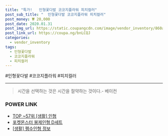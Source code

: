 ```yaml
--- 
title: "특가!   인형꽃다발 코코지플라워 피치컬러" 
post_sub_title: "  인형꽃다발 코코지플라워 피치컬러" 
post_money: ₩ 20,000 
post_date: 2020.01.31 
post_img_url: https://static.coupangcdn.com/image/vendor_inventory/860a/57dd717561581a7e55d02b3560e069874b46c6c03a91ef0a559981b2381c.jpg 
post_link_url: https://coupa.ng/bnLCQJ 
categories: 
  - vendor_inventory 
tags: 
  - 인형꽃다발 
  - 코코지플라워 
  - 피치컬러 
--- 
```

  #인형꽃다발 #코코지플라워 #피치컬러 
<hr> 

> 시간을 선택하는 것은 시간을 절약하는 것이다.- 베이컨 


### POWER LINK

* <a href="https://blog.naver.com/fasyy4321/221783484714" target="_blank"> TOP ~57위 [생활] 인형</a>
* <a href="https://blog.naver.com/santokki14/221784031737" target="_blank">포켓몬스터 봉제인형 D세트</a>
* <a href="https://blog.naver.com/fasyy4321/221770504942" target="_blank"> [생활] 펭수인형 정보 </a>

